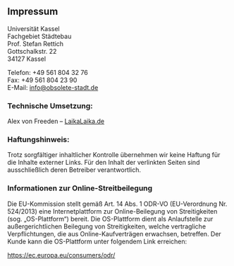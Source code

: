 ## Impressum

Universität Kassel  
Fachgebiet Städtebau  
Prof. Stefan Rettich  
Gottschalkstr. 22  
34127 Kassel

Telefon: +49 561 804 32 76  
Fax: +49 561 804 23 90  
E-Mail: info@obsolete-stadt.de

### Technische Umsetzung:
Alex von Freeden – <a href="https://laikalaika.de/">LaikaLaika.de</a>

### Haftungshinweis:

Trotz sorgfältiger inhaltlicher Kontrolle übernehmen wir keine Haftung für die Inhalte externer Links. Für den Inhalt der verlinkten Seiten sind ausschließlich deren Betreiber verantwortlich.

### Informationen zur Online-Streitbeilegung

Die EU-Kommission stellt gemäß Art. 14 Abs. 1 ODR-VO (EU-Verordnung Nr. 524/2013) eine Internetplattform zur Online-Beilegung von Streitigkeiten (sog. „OS-Plattform“) bereit. Die OS-Plattform dient als Anlaufstelle zur außergerichtlichen Beilegung von Streitigkeiten, welche vertragliche Verpflichtungen, die aus Online-Kaufverträgen erwachsen, betreffen. Der Kunde kann die OS-Plattform unter folgendem Link erreichen:

<a href="https://ec.europa.eu/consumers/odr/main/index.cfm?event=main.home2.show&lng=DE">https://ec.europa.eu/consumers/odr/</a>
